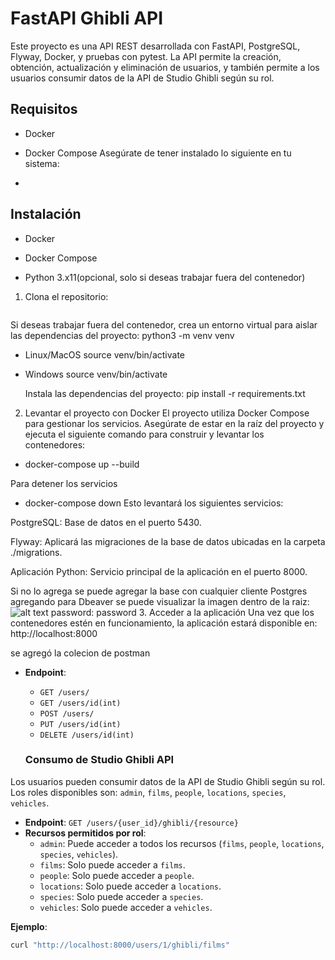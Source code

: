 # FastAPI Ghibli API

Este proyecto es una API REST desarrollada con FastAPI, PostgreSQL, Flyway, Docker, y pruebas con pytest. La API permite la creación, obtención, actualización y eliminación de usuarios, y también permite a los usuarios consumir datos de la API de Studio Ghibli según su rol.

## Requisitos

- Docker
- Docker Compose
Asegúrate de tener instalado lo siguiente en tu sistema:

-
## Instalación

- Docker

- Docker Compose

- Python 3.x11(opcional, solo si deseas trabajar fuera del contenedor)

1. Clona el repositorio:

   ```bash


 Si deseas trabajar fuera del contenedor, crea un entorno virtual para aislar las dependencias del proyecto:
  python3 -m venv venv

  - Linux/MacOS
    source venv/bin/activate

  - Windows
    source venv/bin/activate

    Instala las dependencias del proyecto:
        pip install -r requirements.txt


2. Levantar el proyecto con Docker
El proyecto utiliza Docker Compose para gestionar los servicios. Asegúrate de estar en la raíz del proyecto y ejecuta el siguiente comando para construir y levantar los contenedores:
- docker-compose up --build

Para detener los servicios

- docker-compose down
Esto levantará los siguientes servicios:

PostgreSQL: Base de datos en el puerto 5430.

Flyway: Aplicará las migraciones de la base de datos ubicadas en la carpeta ./migrations.

Aplicación Python: Servicio principal de la aplicación en el puerto 8000.

Si no lo agrega se puede agregar la base con cualquier cliente Postgres
 agregando para Dbeaver se puede visualizar la imagen dentro de la raiz:
 ![alt text](image.png)
 password: password
3. Acceder a la aplicación
Una vez que los contenedores estén en funcionamiento, la aplicación estará disponible en:
    http://localhost:8000

se agregó la colecion de postman
- **Endpoint**:
   - `GET /users/`
   - `GET /users/id(int)`
   - `POST /users/`
   - `PUT /users/id(int)`
   - `DELETE /users/id(int)`

   ### Consumo de Studio Ghibli API

Los usuarios pueden consumir datos de la API de Studio Ghibli según su rol. Los roles disponibles son: `admin`, `films`, `people`, `locations`, `species`, `vehicles`.

- **Endpoint**: `GET /users/{user_id}/ghibli/{resource}`
- **Recursos permitidos por rol**:
  - `admin`: Puede acceder a todos los recursos (`films`, `people`, `locations`, `species`, `vehicles`).
  - `films`: Solo puede acceder a `films`.
  - `people`: Solo puede acceder a `people`.
  - `locations`: Solo puede acceder a `locations`.
  - `species`: Solo puede acceder a `species`.
  - `vehicles`: Solo puede acceder a `vehicles`.

**Ejemplo**:
```bash
curl "http://localhost:8000/users/1/ghibli/films"